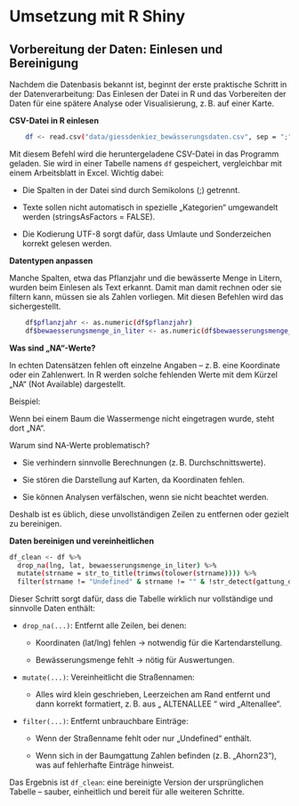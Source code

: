 # Umsetzung mit R Shiny

## Vorbereitung der Daten: Einlesen und Bereinigung

Nachdem die Datenbasis bekannt ist, beginnt der erste praktische Schritt in der Datenverarbeitung: Das Einlesen der Datei in R und das Vorbereiten der Daten für eine spätere Analyse oder Visualisierung, z. B. auf einer Karte.

**CSV-Datei in R einlesen**

```bash
    df <- read.csv("data/giessdenkiez_bewässerungsdaten.csv", sep = ";", stringsAsFactors = FALSE, fileEncoding = "UTF-8")
```

Mit diesem Befehl wird die heruntergeladene CSV-Datei in das Programm geladen. Sie wird in einer Tabelle namens `df` gespeichert, vergleichbar mit einem Arbeitsblatt in Excel.
Wichtig dabei:

- Die Spalten in der Datei sind durch Semikolons (;) getrennt.

- Texte sollen nicht automatisch in spezielle „Kategorien“ umgewandelt werden (stringsAsFactors = FALSE).

- Die Kodierung UTF-8 sorgt dafür, dass Umlaute und Sonderzeichen korrekt gelesen werden.

**Datentypen anpassen**

Manche Spalten, etwa das Pflanzjahr und die bewässerte Menge in Litern, wurden beim Einlesen als Text erkannt. Damit man damit rechnen oder sie filtern kann, müssen sie als Zahlen vorliegen. Mit diesen Befehlen wird das sichergestellt.

```bash
    df$pflanzjahr <- as.numeric(df$pflanzjahr)
    df$bewaesserungsmenge_in_liter <- as.numeric(df$bewaesserungsmenge_in_liter)
```

**Was sind „NA“-Werte?**

In echten Datensätzen fehlen oft einzelne Angaben – z. B. eine Koordinate oder ein Zahlenwert. In R werden solche fehlenden Werte mit dem Kürzel „NA“ (Not Available) dargestellt.

Beispiel:

Wenn bei einem Baum die Wassermenge nicht eingetragen wurde, steht dort „NA“.

Warum sind NA-Werte problematisch?

- Sie verhindern sinnvolle Berechnungen (z. B. Durchschnittswerte).

- Sie stören die Darstellung auf Karten, da Koordinaten fehlen.

- Sie können Analysen verfälschen, wenn sie nicht beachtet werden.

Deshalb ist es üblich, diese unvollständigen Zeilen zu entfernen oder gezielt zu bereinigen.

**Daten bereinigen und vereinheitlichen**

```bash
df_clean <- df %>%
  drop_na(lng, lat, bewaesserungsmenge_in_liter) %>%
  mutate(strname = str_to_title(trimws(tolower(strname)))) %>%
  filter(strname != "Undefined" & strname != "" & !str_detect(gattung_deutsch, "[0-9]"))
```

Dieser Schritt sorgt dafür, dass die Tabelle wirklich nur vollständige und sinnvolle Daten enthält:

- `drop_na(...)`: Entfernt alle Zeilen, bei denen:

    - Koordinaten (lat/lng) fehlen → notwendig für die Kartendarstellung.

    - Bewässerungsmenge fehlt → nötig für Auswertungen.

- `mutate(...)`: Vereinheitlicht die Straßennamen:

    - Alles wird klein geschrieben, Leerzeichen am Rand entfernt und dann korrekt formatiert, z. B. aus „ ALTENALLEE “ wird „Altenallee“.

- `filter(...)`: Entfernt unbrauchbare Einträge:

    - Wenn der Straßenname fehlt oder nur „Undefined“ enthält.

    - Wenn sich in der Baumgattung Zahlen befinden (z. B. „Ahorn23“), was auf fehlerhafte Einträge hinweist.

Das Ergebnis ist `df_clean`: eine bereinigte Version der ursprünglichen Tabelle – sauber, einheitlich und bereit für alle weiteren Schritte.